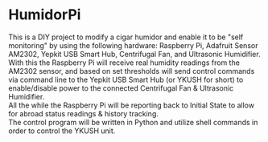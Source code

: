 # HumidorPi
This is a DIY project to modify a cigar humidor and enable it to be "self monitoring" by using the following hardware: Raspberry Pi, Adafruit Sensor AM2302, Yepkit USB Smart Hub, Centrifugal Fan, and Ultrasonic Humidifier.<br>
With this the Raspberry Pi will receive real humidity readings from the AM2302 sensor, and based on set thresholds will send control commands via command line to the Yepkit USB Smart Hub (or YKUSH for short) to enable/disable power to the connected Centrifugal Fan & Ultrasonic Humidifier.<br>
All the while the Raspberry Pi will be reporting back to Initial State to allow for abroad status readings & history tracking.<br>
The control program will be written in Python and utilize shell commands in order to control the YKUSH unit.
